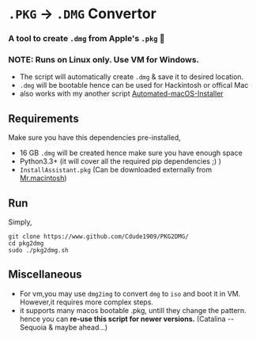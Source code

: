 # `.PKG` -> `.DMG` Convertor
### A tool to create `.dmg` from Apple's `.pkg` 🎊
### NOTE: Runs on Linux only. Use VM for Windows.
- The script will automatically create `.dmg` & save it to desired location.
- `.dmg` will be bootable hence can be used for Hackintosh or offical Mac
- also works with my another script [Automated-macOS-Installer](https://www.github.com/cdude1909/Automated-macOS-Installer)

## Requirements

Make sure you have this dependencies pre-installed,
- 16 GB `.dmg` will be created hence make sure you have enough space
- Python3.3+ (it will cover all the required pip dependencies ;) ) 
- `InstallAssistant.pkg` (Can be downloaded externally from [Mr.macintosh](https://mrmacintosh.com/how-to-download-macos-catalina-mojave-or-high-sierra-full-installers/))

## Run
Simply,
```
git clone https://www.github.com/Cdude1909/PKG2DMG/
cd pkg2dmg
sudo ./pkg2dmg.sh
```

## Miscellaneous
- For vm,you may use `dmg2img` to convert `dmg` to `iso` and boot it in VM. However,it requires more complex steps.
- it supports many macos bootable .pkg, untill they change the pattern. hence you can **re-use this script for newer versions.**  (Catalina -- Sequoia & maybe ahead...)
